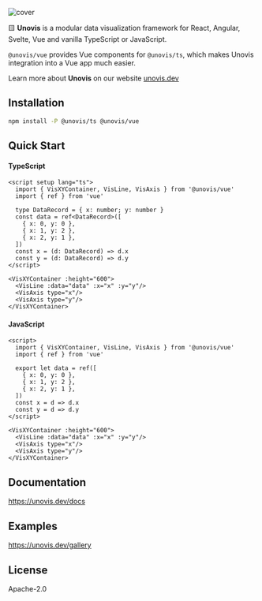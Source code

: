![cover](https://user-images.githubusercontent.com/755708/194946760-13db0396-c429-4abb-8324-a5efae0455e2.png)

🟨 **Unovis** is a modular data visualization framework for React, Angular, Svelte, Vue and vanilla TypeScript or JavaScript.

`@unovis/vue` provides Vue components for `@unovis/ts`, which makes Unovis integration into a Vue
app much easier.

Learn more about **Unovis** on our website [unovis.dev](https://unovis.dev)

## Installation
```bash
npm install -P @unovis/ts @unovis/vue
```

## Quick Start
#### TypeScript
```vue
<script setup lang="ts">
  import { VisXYContainer, VisLine, VisAxis } from '@unovis/vue'
  import { ref } from 'vue'

  type DataRecord = { x: number; y: number }
  const data = ref<DataRecord>([
    { x: 0, y: 0 },
    { x: 1, y: 2 },
    { x: 2, y: 1 },
  ])
  const x = (d: DataRecord) => d.x
  const y = (d: DataRecord) => d.y
</script>

<VisXYContainer :height="600">
  <VisLine :data="data" :x="x" :y="y"/>
  <VisAxis type="x"/>
  <VisAxis type="y"/>
</VisXYContainer>
```

#### JavaScript
```vue
<script>
  import { VisXYContainer, VisLine, VisAxis } from '@unovis/vue'
  import { ref } from 'vue'

  export let data = ref([
    { x: 0, y: 0 },
    { x: 1, y: 2 },
    { x: 2, y: 1 },
  ])
  const x = d => d.x
  const y = d => d.y
</script>

<VisXYContainer :height="600">
  <VisLine :data="data" :x="x" :y="y"/>
  <VisAxis type="x"/>
  <VisAxis type="y"/>
</VisXYContainer>
```

## Documentation
https://unovis.dev/docs

## Examples
https://unovis.dev/gallery

## License
Apache-2.0
